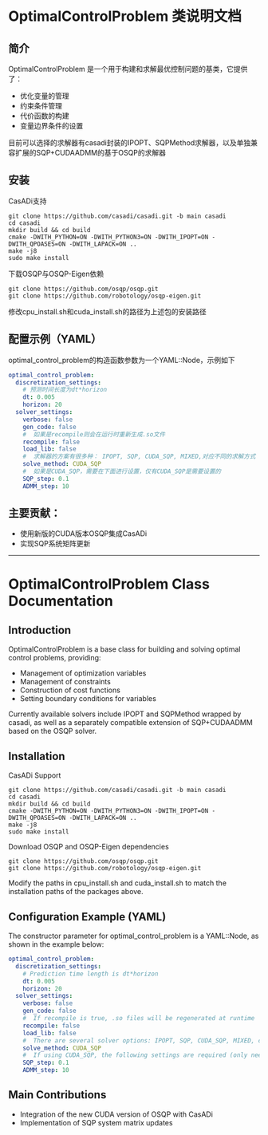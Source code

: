 # OptimalControlProblem 类说明文档

## 简介

OptimalControlProblem 是一个用于构建和求解最优控制问题的基类，它提供了：
- 优化变量的管理
- 约束条件管理
- 代价函数的构建
- 变量边界条件的设置

目前可以选择的求解器有casadi封装的IPOPT、SQPMethod求解器，以及单独兼容扩展的SQP+CUDAADMM的基于OSQP的求解器

## 安装
CasADi支持
```shell
git clone https://github.com/casadi/casadi.git -b main casadi
cd casadi
mkdir build && cd build
cmake -DWITH_PYTHON=ON -DWITH_PYTHON3=ON -DWITH_IPOPT=ON -DWITH_QPOASES=ON -DWITH_LAPACK=ON .. 
make -j8
sudo make install
```

下载OSQP与OSQP-Eigen依赖
```shell
git clone https://github.com/osqp/osqp.git
git clone https://github.com/robotology/osqp-eigen.git
```
修改cpu_install.sh和cuda_install.sh的路径为上述包的安装路径

## 配置示例（YAML）
optimal_control_problem的构造函数参数为一个YAML::Node，示例如下
```yaml
optimal_control_problem:
  discretization_settings:
    # 预测时间长度为dt*horizon
    dt: 0.005
    horizon: 20
  solver_settings:
    verbose: false
    gen_code: false
    #  如果是recompile则会在运行时重新生成.so文件
    recompile: false
    load_lib: false
    #  求解器的方案有很多种： IPOPT, SQP, CUDA_SQP, MIXED,对应不同的求解方式
    solve_method: CUDA_SQP
    #  如果是CUDA_SQP，需要在下面进行设置，仅有CUDA_SQP是需要设置的
    SQP_step: 0.1
    ADMM_step: 10
```

## 主要贡献：

- 使用新版的CUDA版本OSQP集成CasADi
- 实现SQP系统矩阵更新

---

# OptimalControlProblem Class Documentation

## Introduction

OptimalControlProblem is a base class for building and solving optimal control problems, providing:
- Management of optimization variables
- Management of constraints
- Construction of cost functions
- Setting boundary conditions for variables

Currently available solvers include IPOPT and SQPMethod wrapped by casadi, as well as a separately compatible extension of SQP+CUDAADMM based on the OSQP solver.

## Installation

CasADi Support
```shell
git clone https://github.com/casadi/casadi.git -b main casadi
cd casadi
mkdir build && cd build
cmake -DWITH_PYTHON=ON -DWITH_PYTHON3=ON -DWITH_IPOPT=ON -DWITH_QPOASES=ON -DWITH_LAPACK=ON .. 
make -j8
sudo make install
```

Download OSQP and OSQP-Eigen dependencies
```shell
git clone https://github.com/osqp/osqp.git
git clone https://github.com/robotology/osqp-eigen.git
```
Modify the paths in cpu_install.sh and cuda_install.sh to match the installation paths of the packages above.

## Configuration Example (YAML)

The constructor parameter for optimal_control_problem is a YAML::Node, as shown in the example below:
```yaml
optimal_control_problem:
  discretization_settings:
    # Prediction time length is dt*horizon
    dt: 0.005
    horizon: 20
  solver_settings:
    verbose: false
    gen_code: false
    #  If recompile is true, .so files will be regenerated at runtime
    recompile: false
    load_lib: false
    #  There are several solver options: IPOPT, SQP, CUDA_SQP, MIXED, corresponding to different solving methods
    solve_method: CUDA_SQP
    #  If using CUDA_SQP, the following settings are required (only needed for CUDA_SQP)
    SQP_step: 0.1
    ADMM_step: 10
```

## Main Contributions

- Integration of the new CUDA version of OSQP with CasADi
- Implementation of SQP system matrix updates